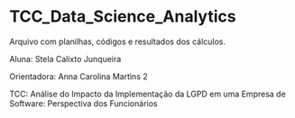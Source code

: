 # TCC_Data_Science_Analytics
Arquivo com planilhas, códigos e resultados dos cálculos.

Aluna: Stela Calixto Junqueira

Orientadora: Anna Carolina Martins 2

TCC: Análise do Impacto da Implementação da LGPD em uma Empresa de Software: Perspectiva dos Funcionários
